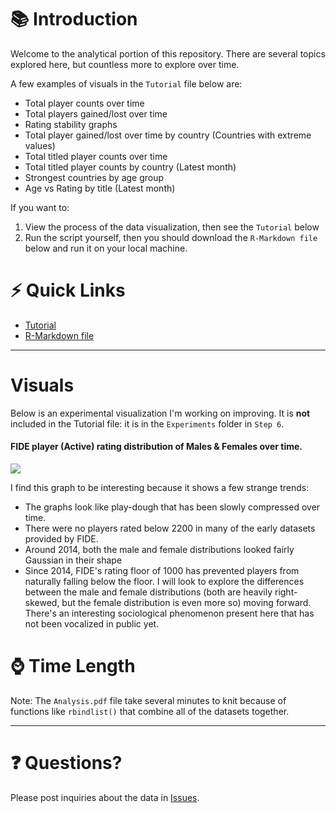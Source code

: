 # 📚 Introduction

Welcome to the analytical portion of this repository. There are several topics explored here, but countless more to explore over time.

A few examples of visuals in the `Tutorial` file below are:

- Total player counts over time
- Total players gained/lost over time
- Rating stability graphs
- Total player gained/lost over time by country (Countries with extreme values)
- Total titled player counts over time
- Total titled player counts by country (Latest month)
- Strongest countries by age group
- Age vs Rating by title (Latest month)

If you want to:
1. View the process of the data visualization, then see the `Tutorial` below
2. Run the script yourself, then you should download the `R-Markdown file` below and run it on your local machine.

# ⚡ Quick Links

- [Tutorial](https://github.com/AnujDahiya24/FIDE-Chess-Data/blob/master/Chess%20Scripts/Step%205%20-%20Analysis/Analysis%20%26%20Visuals/Analysis.pdf)
- [R-Markdown file](https://github.com/AnujDahiya24/FIDE-Chess-Data/blob/master/Chess%20Scripts/Step%205%20-%20Analysis/Analysis%20%26%20Visuals/Analysis.Rmd)

---

# Visuals

Below is an experimental visualization I'm working on improving. It is **not** included in the Tutorial file: it is in the `Experiments` folder in `Step 6`.

#### FIDE player (Active) rating distribution of Males & Females over time.

![](https://github.com/AnujDahiya24/FIDE-Chess-Data/blob/master/Chess%20Scripts/Step%206%20-%20Experimental%20work/Experiments/Men_women_gif.gif)

I find this graph to be interesting because it shows a few strange trends:

- The graphs look like play-dough that has been slowly compressed over time.
- There were no players rated below 2200 in many of the early datasets provided by FIDE.
- Around 2014, both the male and female distributions looked fairly Gaussian in their shape
- Since 2014, FIDE's rating floor of 1000 has prevented players from naturally falling below the floor. I will look to explore the differences between the male and female distributions (both are heavily right-skewed, but the female distribution is even more so) moving forward. There's an interesting sociological phenomenon present here that has not been vocalized in public yet.

# ⌚ Time Length

Note: The `Analysis.pdf` file take several minutes to knit because of functions like `rbindlist()` that combine all of the datasets together.

---

# ❓ Questions?

Please post inquiries about the data in [Issues](https://github.com/AnujDahiya24/FIDE/issues).
